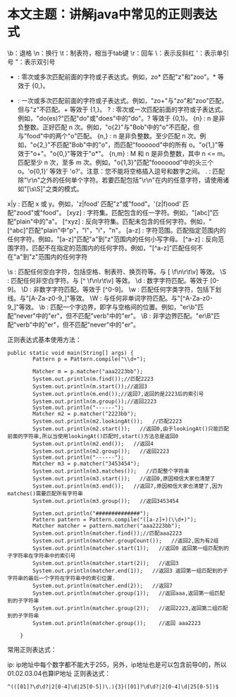 # 本文主题：讲解java中常见的正则表达式

\b：退格
\n：换行
\t：制表符，相当于tab键
\r：回车
\\：表示反斜杠
\'：表示单引号
\"：表示双引号

* : 零次或多次匹配前面的字符或子表达式。例如，zo* 匹配"z"和"zoo"。* 等效于 {0,}。
+ : 一次或多次匹配前面的字符或子表达式。例如，"zo+"与"zo"和"zoo"匹配，但与"z"不匹配。+ 等效于 {1,}。
? : 零次或一次匹配前面的字符或子表达式。例如，"do(es)?"匹配"do"或"does"中的"do"。? 等效于 {0,1}。
{n} : n 是非负整数。正好匹配 n 次。例如，"o{2}"与"Bob"中的"o"不匹配，但与"food"中的两个"o"匹配。
{n,} : n 是非负整数。至少匹配 n 次。例如，"o{2,}"不匹配"Bob"中的"o"，而匹配"foooood"中的所有 o。"o{1,}"等效于"o+"。"o{0,}"等效于"o*"。
{n,m} : M 和 n 是非负整数，其中 n <= m。匹配至少 n 次，至多 m 次。例如，"o{1,3}"匹配"fooooood"中的头三个 o。'o{0,1}' 等效于 'o?'。注意：您不能将空格插入逗号和数字之间。
. : 匹配除"\r\n"之外的任何单个字符。若要匹配包括"\r\n"在内的任意字符，请使用诸如"[\s\S]"之类的模式。

x|y : 匹配 x 或 y。例如，'z|food' 匹配"z"或"food"。'(z|f)ood' 匹配"zood"或"food"。
[xyz] : 字符集。匹配包含的任一字符。例如，"[abc]"匹配"plain"中的"a"。
[^xyz] : 反向字符集。匹配未包含的任何字符。例如，"[^abc]"匹配"plain"中"p"，"l"，"i"，"n"。
[a-z] : 字符范围。匹配指定范围内的任何字符。例如，"[a-z]"匹配"a"到"z"范围内的任何小写字母。
[^a-z] : 反向范围字符。匹配不在指定的范围内的任何字符。例如，"[^a-z]"匹配任何不在"a"到"z"范围内的任何字符

\s : 匹配任何空白字符，包括空格、制表符、换页符等。与 [ \f\n\r\t\v] 等效。
\S : 匹配任何非空白字符。与 [^ \f\n\r\t\v] 等效。
\d : 数字字符匹配。等效于 [0-9]。
\D : 非数字字符匹配。等效于 [^0-9]。
\w : 匹配任何字类字符，包括下划线。与"[A-Za-z0-9_]"等效。
\W : 与任何非单词字符匹配。与"[^A-Za-z0-9_]"等效。
\b : 匹配一个字边界，即字与空格间的位置。例如，"er\b"匹配"never"中的"er"，但不匹配"verb"中的"er"。
\B : 非字边界匹配。"er\B"匹配"verb"中的"er"，但不匹配"never"中的"er"。


正则表达式基本使用方法：
```
public static void main(String[] args) {
        Pattern p = Pattern.compile("\\d+");

        Matcher m = p.matcher("aaa2223bb");
        System.out.println(m.find());//匹配2223
        System.out.println(m.start());//返回3
        System.out.println(m.end());//返回7,返回的是2223后的索引号
        System.out.println(m.group());//返回2223
        System.out.println("------");
        Matcher m2 = p.matcher("2223bb");
        System.out.println(m2.lookingAt());   //匹配2223
        System.out.println(m2.start());   //返回0,由于lookingAt()只能匹配前面的字符串,所以当使用lookingAt()匹配时,start()方法总是返回0
        System.out.println(m2.end());   //返回4
        System.out.println(m2.group());   //返回2223
        System.out.println("------");
        Matcher m3 = p.matcher("3453454");
        System.out.println(m3.matches());   //匹配整个字符串
        System.out.println(m3.start());   //返回0,原因相信大家也清楚了
        System.out.println(m3.end());   //返回7,原因相信大家也清楚了,因为matches()需要匹配所有字符串
        System.out.println(m3.group());   //返回3453454

        System.out.println("##############");
        Pattern pattern = Pattern.compile("([a-z]+)(\\d+)");
        Matcher matcher = pattern.matcher("aaa2223bb");
        System.out.println(matcher.find());//匹配aaa2223
        System.out.println(matcher.groupCount());   //返回2,因为有2组
        System.out.println(matcher.start(1));   //返回0 返回第一组匹配到的子字符串在字符串中的索引号
        System.out.println(matcher.start(2));   //返回3
        System.out.println(matcher.end(1));   //返回3 返回第一组匹配到的子字符串的最后一个字符在字符串中的索引位置.
        System.out.println(matcher.end(2));   //返回7
        System.out.println(matcher.group(1));   //返回aaa,返回第一组匹配到的子字符串
        System.out.println(matcher.group(2));   //返回2223,返回第二组匹配到的子字符串
        System.out.println(matcher.group());    //返回 aaa2223

    }
```



常用正则表达式：

ip: ip地址中每个数字都不能大于255，另外，ip地址也是可以包含前导0的，所以01.02.03.04也算IP地址
正则表达式：
```
^(([01]?\d\d?|2[0-4]\d|25[0-5])\.){3}([01]?\d\d?|2[0-4]\d|25[0-5])$
```
